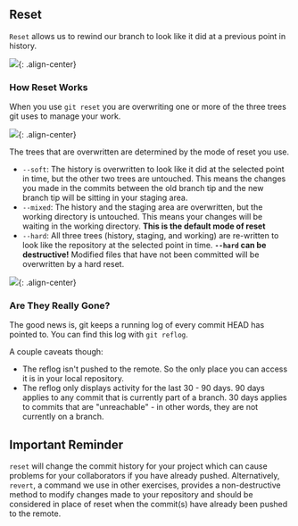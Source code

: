 [//]: # "This is used in the Git Out of Trouble course"

## Reset
 `Reset` allows us to rewind our branch to look like it did at a previous point in history.

 ![](/on-demand/images/reset-visual.jpg){: .align-center}

 ### How Reset Works

 When you use `git reset` you are overwriting one or more of the three trees git uses to manage your work.

 ![](/on-demand/images/two-stage-commit-a.jpg){: .align-center}

 The trees that are overwritten are determined by the mode of reset you use.

 - `--soft`: The history is overwritten to look like it did at the selected point in time, but the other two trees are untouched. This means the changes you made in the commits between the old branch tip and the new branch tip will be sitting in your staging area.
 - `--mixed`: The history and the staging area are overwritten, but the working directory is untouched. This means your changes will be waiting in the working directory. **This is the default mode of reset**
 - `--hard`: All three trees (history, staging, and working) are re-written to look like the repository at the selected point in time. **`--hard` can be destructive!** Modified files that have not been committed will be overwritten by a hard reset.

 ![](/on-demand/images/reset-modes.jpg){: .align-center}

 ### Are They Really Gone?

 The good news is, git keeps a running log of every commit HEAD has pointed to. You can find this log with `git reflog`.

 A couple caveats though:

 - The reflog isn't pushed to the remote. So the only place you can access it is in your local repository.
 - The reflog only displays activity for the last 30 - 90 days. 90 days applies to any commit that is currently part of a branch. 30 days applies to commits that are "unreachable" - in other words, they are not currently on a branch.

 ## Important Reminder

 `reset` will change the commit history for your project which can cause problems for your collaborators if you have already pushed. Alternatively, `revert`, a command we use in other exercises, provides a non-destructive method to modify changes made to your repository and should be considered in place of reset when the commit(s) have already been pushed to the remote.

